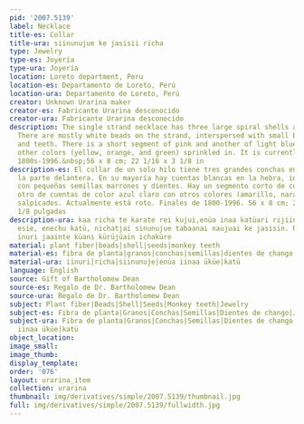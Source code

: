 ```yaml
---
pid: '2007.5139'
label: Necklace
title-es: Collar
title-ura: siinunujue ke jasisii richa
type: Jewelry
type-es: Joyería
type-ura: Joyería
location: Loreto department, Peru
location-es: Departamento de Loreto, Perú
location-ura: Departamento de Loreto, Perú
creator: Unknown Urarina maker
creator-es: Fabricante Urarina desconocido
creator-ura: Fabricante Urarina desconocido
description: The single strand necklace has three large spiral shells at the front.
  There are mostly white beads on the strand, interspersed with small brown seeds
  and teeth. There is a short segment of pink and another of light blue beads with
  other colors (yellow, orange, and green) sprinkled in. It is currently broken.&nbsp;Late
  1800s-1996.&nbsp;56 x 8 cm; 22 1/16 x 3 1/8 in
description-es: El collar de un solo hilo tiene tres grandes conchas en espiral en
  la parte delantera. En su mayoría hay cuentas blancas en la hebra, intercaladas
  con pequeñas semillas marrones y dientes. Hay un segmento corto de color rosa y
  otro de cuentas de color azul claro con otros colores (amarillo, naranja y verde)
  salpicados. Actualmente está roto. Finales de 1800-1996. 56 x 8 cm; 22 1/16 x 3
  1/8 pulgadas
description-ura: kaa richa te karate rei kujui,enüa inaa katüari rijiinanai, richa
  esie, enechu katü, nichatjai sinunujue tabaanai naujuai ke jasisin. Risine kaje
  inuri jaainte küani kürüjüain ichaküre
material: plant fiber|beads|shell|seeds|monkey teeth
material-es: fibra de planta|granos|conchas|semillas|dientes de chango
material-ura: iinuri|richa|siinunuje|enüa iinaa üküe|katü
language: English
source: Gift of Bartholomew Dean
source-es: Regalo de Dr. Bartholomew Dean
source-ura: Regalo de Dr. Bartholomew Dean
subject: Plant fiber|Beads|Shell|Seeds|Monkey teeth|Jewelry
subject-es: Fibra de planta|Granos|Conchas|Semillas|Dientes de chango|Joyería
subject-ura: Fibra de planta|Granos|Conchas|Semillas|Dientes de chango|Joyería|iinuri|richa|siinunuje|enüa
  iinaa üküe|katü
object_location:
image_small:
image_thumb:
display_template:
order: '076'
layout: urarina_item
collection: urarina
thumbnail: img/derivatives/simple/2007.5139/thumbnail.jpg
full: img/derivatives/simple/2007.5139/fullwidth.jpg
---
```

